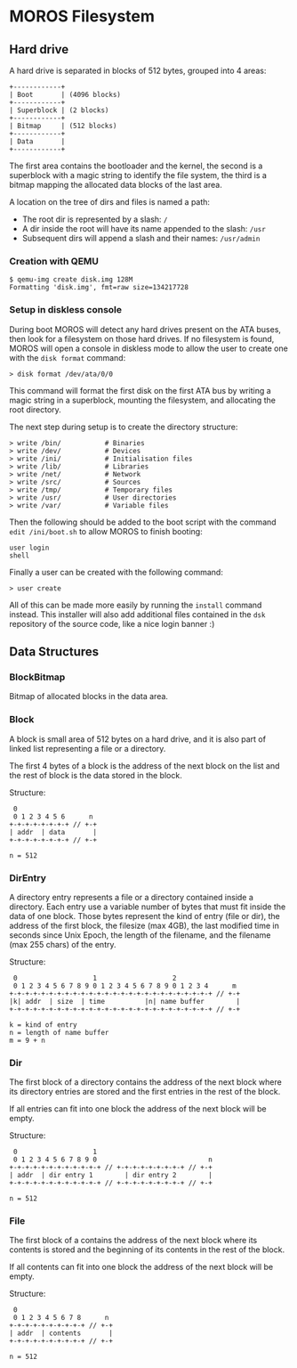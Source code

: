 # MOROS Filesystem

## Hard drive

A hard drive is separated in blocks of 512 bytes, grouped into 4 areas:

    +------------+
    | Boot       | (4096 blocks)
    +------------+
    | Superblock | (2 blocks)
    +------------+
    | Bitmap     | (512 blocks)
    +------------+
    | Data       |
    +------------+

The first area contains the bootloader and the kernel, the second is a
superblock with a magic string to identify the file system, the third is a
bitmap mapping the allocated data blocks of the last area.

A location on the tree of dirs and files is named a path:

  - The root dir is represented by a slash: `/`
  - A dir inside the root will have its name appended to the slash: `/usr`
  - Subsequent dirs will append a slash and their names: `/usr/admin`


### Creation with QEMU

    $ qemu-img create disk.img 128M
    Formatting 'disk.img', fmt=raw size=134217728


### Setup in diskless console

During boot MOROS will detect any hard drives present on the ATA buses, then
look for a filesystem on those hard drives. If no filesystem is found, MOROS
will open a console in diskless mode to allow the user to create one with
the `disk format` command:

    > disk format /dev/ata/0/0

This command will format the first disk on the first ATA bus by writing a magic
string in a superblock, mounting the filesystem, and allocating the root
directory.

The next step during setup is to create the directory structure:

    > write /bin/           # Binaries
    > write /dev/           # Devices
    > write /ini/           # Initialisation files
    > write /lib/           # Libraries
    > write /net/           # Network
    > write /src/           # Sources
    > write /tmp/           # Temporary files
    > write /usr/           # User directories
    > write /var/           # Variable files

Then the following should be added to the boot script with the
command `edit /ini/boot.sh` to allow MOROS to finish booting:

    user login
    shell

Finally a user can be created with the following command:

    > user create

All of this can be made more easily by running the `install` command instead.
This installer  will also add additional files contained in the `dsk`
repository of the source code, like a nice login banner :)


## Data Structures


### BlockBitmap

Bitmap of allocated blocks in the data area.


### Block

A block is small area of 512 bytes on a hard drive, and it is also part of
linked list representing a file or a directory.

The first 4 bytes of a block is the address of the next block on the list and
the rest of block is the data stored in the block.

Structure:

     0
     0 1 2 3 4 5 6      n
    +-+-+-+-+-+-+-+ // +-+
    | addr  | data       |
    +-+-+-+-+-+-+-+ // +-+

    n = 512


### DirEntry

A directory entry represents a file or a directory contained inside a
directory. Each entry use a variable number of bytes that must fit inside the
data of one block. Those bytes represent the kind of entry (file or dir), the
address of the first block, the filesize (max 4GB), the last modified time in
seconds since Unix Epoch, the length of the filename, and the filename (max
255 chars) of the entry.

Structure:

     0                   1                   2
     0 1 2 3 4 5 6 7 8 9 0 1 2 3 4 5 6 7 8 9 0 1 2 3 4      m
    +-+-+-+-+-+-+-+-+-+-+-+-+-+-+-+-+-+-+-+-+-+-+-+-+-+ // +-+
    |k| addr  | size  | time          |n| name buffer        |
    +-+-+-+-+-+-+-+-+-+-+-+-+-+-+-+-+-+-+-+-+-+-+-+-+-+ // +-+

    k = kind of entry
    n = length of name buffer
    m = 9 + n


### Dir

The first block of a directory contains the address of the next block where its
directory entries are stored and the first entries in the rest of the block.

If all entries can fit into one block the address of the next block will be
empty.

Structure:

     0                   1
     0 1 2 3 4 5 6 7 8 9 0                            n
    +-+-+-+-+-+-+-+-+-+-+-+ // +-+-+-+-+-+-+-+-+ // +-+
    | addr  | dir entry 1        | dir entry 2        |
    +-+-+-+-+-+-+-+-+-+-+-+ // +-+-+-+-+-+-+-+-+ // +-+

    n = 512


### File

The first block of a contains the address of the next block where its contents
is stored and the beginning of its contents in the rest of the block.

If all contents can fit into one block the address of the next block will be
empty.

Structure:

     0
     0 1 2 3 4 5 6 7 8      n
    +-+-+-+-+-+-+-+-+-+ // +-+
    | addr  | contents       |
    +-+-+-+-+-+-+-+-+-+ // +-+

    n = 512
